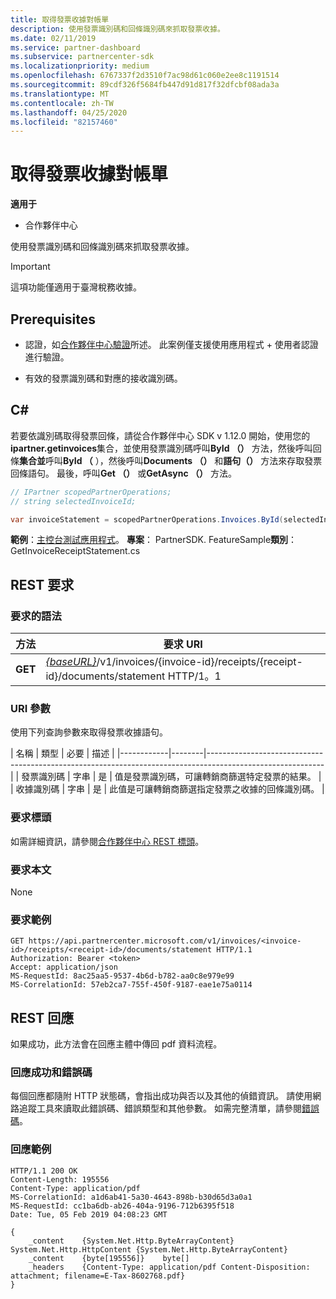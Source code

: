 ```yaml
---
title: 取得發票收據對帳單
description: 使用發票識別碼和回條識別碼來抓取發票收據。
ms.date: 02/11/2019
ms.service: partner-dashboard
ms.subservice: partnercenter-sdk
ms.localizationpriority: medium
ms.openlocfilehash: 6767337f2d3510f7ac98d61c060e2ee8c1191514
ms.sourcegitcommit: 89cdf326f5684fb447d91d817f32dfcbf08ada3a
ms.translationtype: MT
ms.contentlocale: zh-TW
ms.lasthandoff: 04/25/2020
ms.locfileid: "82157460"
---
```

# <a name="get-invoice-receipt-statement"></a>取得發票收據對帳單

**適用于**

- 合作夥伴中心

使用發票識別碼和回條識別碼來抓取發票收據。

> [!IMPORTANT]
> 這項功能僅適用于臺灣稅務收據。

## <a name="prerequisites"></a>Prerequisites

- 認證，如[合作夥伴中心驗證](partner-center-authentication.md)所述。 此案例僅支援使用應用程式 + 使用者認證進行驗證。

- 有效的發票識別碼和對應的接收識別碼。

## <a name="c"></a>C\#

若要依識別碼取得發票回條，請從合作夥伴中心 SDK v 1.12.0 開始，使用您的**ipartner.getinvoices**集合，並使用發票識別碼呼叫**ById （）** 方法，然後呼叫回條**集合並**呼叫**ById （** ），然後呼叫**Documents （）** 和**語句（）** 方法來存取發票回條語句。 最後，呼叫**Get （）** 或**GetAsync （）** 方法。

``` csharp
// IPartner scopedPartnerOperations;
// string selectedInvoiceId;

var invoiceStatement = scopedPartnerOperations.Invoices.ById(selectedInvoiceId).Receipts.ById(selectedReceipt).Documents.Statement.Get();
```

**範例**：[主控台測試應用程式](console-test-app.md)。 **專案**： PartnerSDK. FeatureSample**類別**： GetInvoiceReceiptStatement.cs

## <a name="rest-request"></a>REST 要求

### <a name="request-syntax"></a>要求的語法

| 方法  | 要求 URI                                                                                                            |
|---------|------------------------------------------------------------------------------------------------------------------------|
| **GET** | [*{baseURL}*](partner-center-rest-urls.md)/v1/invoices/{invoice-id}/receipts/{receipt-id}/documents/statement HTTP/1。1 |

### <a name="uri-parameter"></a>URI 參數

使用下列查詢參數來取得發票收據語句。

| 名稱       | 類型   | 必要 | 描述                                                                                    |
|------------|--------|-----------------------------------------------------------------------------------------------------------|
| 發票識別碼 | 字串 | 是      | 值是發票識別碼，可讓轉銷商篩選特定發票的結果。 |
| 收據識別碼 | 字串 | 是      | 此值是可讓轉銷商篩選指定發票之收據的回條識別碼。 |

### <a name="request-headers"></a>要求標頭

如需詳細資訊，請參閱[合作夥伴中心 REST 標頭](headers.md)。

### <a name="request-body"></a>要求本文

None

### <a name="request-example"></a>要求範例

```http
GET https://api.partnercenter.microsoft.com/v1/invoices/<invoice-id>/receipts/<receipt-id>/documents/statement HTTP/1.1
Authorization: Bearer <token>
Accept: application/json
MS-RequestId: 8ac25aa5-9537-4b6d-b782-aa0c8e979e99
MS-CorrelationId: 57eb2ca7-755f-450f-9187-eae1e75a0114
```

## <a name="rest-response"></a>REST 回應

如果成功，此方法會在回應主體中傳回 pdf 資料流程。

### <a name="response-success-and-error-codes"></a>回應成功和錯誤碼

每個回應都隨附 HTTP 狀態碼，會指出成功與否以及其他的偵錯資訊。 請使用網路追蹤工具來讀取此錯誤碼、錯誤類型和其他參數。 如需完整清單，請參閱[錯誤碼](error-codes.md)。

### <a name="response-example"></a>回應範例

```http
HTTP/1.1 200 OK
Content-Length: 195556
Content-Type: application/pdf
MS-CorrelationId: a1d6ab41-5a30-4643-898b-b30d65d3a0a1
MS-RequestId: cc1ba6db-ab26-404a-9196-712b6395f518
Date: Tue, 05 Feb 2019 04:08:23 GMT

{
    _content    {System.Net.Http.ByteArrayContent}    System.Net.Http.HttpContent {System.Net.Http.ByteArrayContent}
    _content    {byte[195556]}    byte[]
    _headers    {Content-Type: application/pdf Content-Disposition: attachment; filename=E-Tax-8602768.pdf}
}
```
